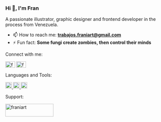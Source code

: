 ### Hi 👋, I'm Fran
A passionate illustrator, graphic designer and frontend developer in the process from Venezuela.

- 📫 How to reach me: **trabajos.franiart@gmail.com**
- ⚡ Fun fact: **Some fungi create zombies, then control their minds**

Connect with me:
<p align="left">
<a href="https://instagram.com/frani_art" target="blank"><img align="center" src="https://raw.githubusercontent.com/rahuldkjain/github-profile-readme-generator/master/src/images/icons/Social/instagram.svg" alt="frani_art" height="20" width="30" /></a>
<a href="https://www.behance.net/franiart" target="blank"><img align="center" src="https://raw.githubusercontent.com/rahuldkjain/github-profile-readme-generator/master/src/images/icons/Social/behance.svg" alt="franiart" height="20" width="30" /></a>
</p>

Languages and Tools:
<p align="left"> <a href="https://www.adobe.com/in/products/illustrator.html" target="_blank"> <img src="https://www.vectorlogo.zone/logos/adobe_illustrator/adobe_illustrator-icon.svg" alt="illustrator" width="20" height="20"/> </a> <a href="https://www.sketch.com/" target="_blank"> <img src="https://www.vectorlogo.zone/logos/sketchapp/sketchapp-icon.svg" alt="sketch" width="20" height="20"/> </a> <a href="https://www.adobe.com/products/xd.html" target="_blank"> <img src="https://cdn.worldvectorlogo.com/logos/adobe-xd.svg" alt="xd" width="20" height="20"/> </a> </p>

Support:
<p><a href="https://www.buymeacoffee.com/franiart"> <img align="left" src="https://cdn.buymeacoffee.com/buttons/v2/default-yellow.png" height="40" width="150" alt="franiart" /></a></p><br><br>
